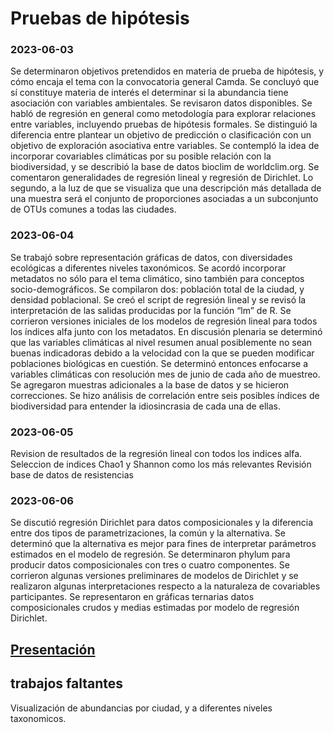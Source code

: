 # Pruebas de hipótesis

### 2023-06-03
Se determinaron objetivos pretendidos en materia de prueba de hipótesis, y cómo encaja el tema con la convocatoria general Camda. Se concluyó que sí constituye materia de interés el determinar si la abundancia tiene asociación con variables ambientales.
Se revisaron datos disponibles.
Se habló de regresión en general como metodología para explorar relaciones entre variables, incluyendo pruebas de hipótesis formales. Se distinguió la diferencia entre plantear un objetivo de predicción o clasificación con un objetivo de exploración asociativa entre variables.
Se contempló la idea de incorporar covariables climáticas por su posible relación con la biodiversidad, y se describió la base de datos bioclim de worldclim.org.
Se comentaron generalidades de regresión lineal y regresión de Dirichlet. Lo segundo, a la luz de que se visualiza que una descripción más detallada de una muestra será el conjunto de proporciones asociadas a un subconjunto de OTUs comunes a todas las ciudades.

### 2023-06-04
Se trabajó sobre representación gráficas de datos, con diversidades ecológicas a diferentes niveles taxonómicos.
Se acordó incorporar metadatos no sólo para el tema climático, sino también para conceptos socio-demográficos. Se compilaron dos: población total de la ciudad, y densidad poblacional.
Se creó el script de regresión lineal y se revisó la interpretación de las salidas producidas por la función “lm” de R.
Se corrieron versiones iniciales de los modelos de regresión lineal para todos los índices alfa junto con los metadatos.
En discusión plenaria se determinó que las variables climáticas al nivel resumen anual posiblemente no sean buenas indicadoras debido a la velocidad con la que se pueden modificar poblaciones biológicas en cuestión. Se determinó entonces enfocarse a variables climáticas con resolución mes de junio de cada año de muestreo.
Se agregaron muestras adicionales a la base de datos y se hicieron correcciones.
Se hizo análisis de correlación entre seis posibles índices de biodiversidad para entender la idiosincrasia de cada una de ellas.

### 2023-06-05
Revision de resultados de la regresión lineal con todos los indices alfa.
Seleccion de indices Chao1 y Shannon como los más relevantes
Revisión base de datos de resistencias

### 2023-06-06
Se discutió regresión Dirichlet para datos composicionales y la diferencia entre dos tipos de parametrizaciones, la común  y la alternativa. Se determinó que la alternativa es mejor para fines de interpretar parámetros estimados en el modelo de regresión.
Se determinaron phylum para producir datos composicionales con tres o cuatro componentes.
Se corrieron algunas versiones preliminares de modelos de Dirichlet y se realizaron algunas interpretaciones respecto a la naturaleza de covariables participantes.
Se representaron en gráficas ternarias datos composicionales crudos y medias estimadas por modelo de regresión Dirichlet.


## [Presentación](https://docs.google.com/presentation/d/1-qJd4-2TZXH2kP6S08iNl8AY2kt0TlMMJKaS4yzM0XM/edit?usp=sharing)

## trabajos faltantes
Visualización de abundancias por ciudad, y a diferentes niveles taxonomicos.
